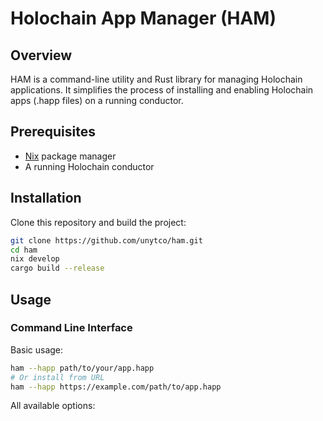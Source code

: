 # Holochain App Manager (HAM)

## Overview

HAM is a command-line utility and Rust library for managing Holochain applications. It simplifies the process of installing and enabling Holochain apps (.happ files) on a running conductor.

## Prerequisites

- [Nix](https://nixos.org/download.html) package manager
- A running Holochain conductor

## Installation

Clone this repository and build the project:

```bash
git clone https://github.com/unytco/ham.git
cd ham
nix develop
cargo build --release
```

## Usage

### Command Line Interface

Basic usage:

```bash
ham --happ path/to/your/app.happ
# Or install from URL
ham --happ https://example.com/path/to/app.happ
```

All available options:

```

```

